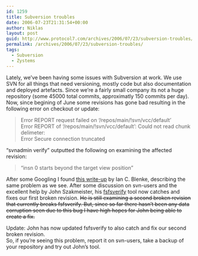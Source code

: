```yaml
---
id: 1259
title: Subversion troubles
date: 2006-07-23T21:31:54+00:00
author: Niklas
layout: post
guid: http://www.protocol7.com/archives/2006/07/23/subversion-troubles/
permalink: /archives/2006/07/23/subversion-troubles/
tags:
  - Subversion
  - Zystems
---
```

<div class='microid-56741fa49d0efeecbb54b0b141d3929b68089b24'>
  <p>
    Lately, we&#8217;ve been having some issues with Subversion at work. We use SVN for all things that need versioning, mostly code but also documentation and deployed artefacts. Since we&#8217;re a fairly small company its not a huge repository (some 45000 total commits, approximatly 150 commits per day). Now, since begining of June some revisions has gone bad resulting in the following error on checkout or update:
  </p>
  
  <blockquote>
    <p>
      Error REPORT request failed on &#8216;/repos/main/!svn/vcc/default&#8217;<br /> Error REPORT of &#8216;/repos/main/!svn/vcc/default&#8217;: Could not read chunk delimeter:<br /> Error Secure connection truncated
    </p>
  </blockquote>
  
  <p>
    &#8220;svnadmin verify&#8221; outputted the following on examining the affected revision:
  </p>
  
  <blockquote>
    <p>
      &#8220;insn 0 starts beyond the target view position&#8221;
    </p>
  </blockquote>
  
  <p>
    After some Googling I found <a href="http://ian.blenke.com/subversion/fsfs/corruption/repair/fsfsrepair.html">this write-up</a> by Ian C. Blenke, describing the same problem as we see. After some discussion on svn-users and the excellent help by John Szakmeister, his <a href="http://www.szakmeister.net/blog/?page_id=16">fsfsverify</a> tool now catches and fixes our first broken revision. <strike>He is still examining a second broken revision that currently breaks fsfsverify. But, since so far there hasn&#8217;t been any data corruption seen due to this bug I have high hopes for John being able to create a fix.</strike>
  </p>
  
  <p>
    Update: John has now updated fsfsverify to also catch and fix our second broken revision.<br /> So, if you&#8217;re seeing this problem, report it on svn-users, take a backup of your repository and try out John&#8217;s tool.
  </p>
</div>